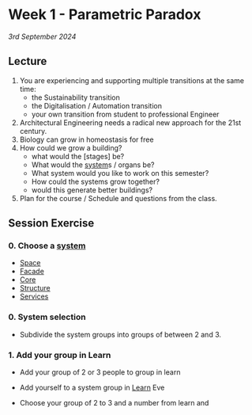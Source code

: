# Week 1 - Parametric Paradox

*3rd September 2024*

## Lecture

1. You are experiencing and supporting multiple transitions at the same time:
   * the Sustainability transition
   * the Digitalisation / Automation transition
   * your own transition from student to professional Engineer
4. Architectural Engineering needs a radical new approach for the 21st century.
6. Biology can grow in homeostasis for free
1. How could we grow a building?
    * what would the [stages] be?
    * What would the [system]s / organs be?
    * What system would you like to work on this semester?
    * How could the systems grow together?
    * would this generate better buildings?
1. Plan for the course / Schedule and questions from the class.

## Session Exercise

### 0. Choose a [system]
* [Space](/Agile/Systems/Space)
* [Facade](/Agile/Systems/Facade)
* [Core](/Agile/Systems/Core)
* [Structure](/Agile/Systems/Structure)
* [Services](/Agile/Systems/Services)

### 0. System selection
* Subdivide the system groups into groups of between 2 and 3.

### 1. Add your group in Learn
* Add your group of 2 or 3 people to group in learn
* Add yourself to a system group in [Learn](https://learn.inside.dtu.dk/d2l/lms/group/group_list.d2l?ou=215386&categoryId=21009) Eve

* Choose your group of 2 to 3 and a number from learn and 


[system]: (/Agile/Systems)

[Space]: /Agile/Systems/Space
[Facade]: /Agile/Systems/Facade
[Core]: /Agile/Systems/Core
[Structure]: /Agile/Systems/Structure
[MEP]: /Agile/Systems/MEP
[Fire]: /Agile/Systems/Fire
[Materials]: /Agile/Systems/Materials

<!--

### 8:00 – 8:30
* Watch introduction video individually - headphones :)
* Link to follow.
### 8:30 – 9:00 
* Kristian presentation
* Introduce session exercise.
* Everyone check their skylab visit group
### 9:00 - 9:30
* Group A and B walk to skylab.
* Group C and D do session exercise with Kristian in 127/014
### 9.30 – 10:00
* Kristian walk with group C and D to skylab
* Group A and B get their skylab introduction in Skylab. 
### 10:00 – 10:30
* Kristian meets group A and B at Skylab and walk with them back to 127/014
* Group C and D get their skylab introduction in Skylab. 
### 10:30 – 11:00
* Group A and B do session exercise with Kristian in 127/014
* Groups C and D walk back to 127/014 from Skylab
### 11:00 – 12:00
* All back in 127, Kristian helps class divide into groups based on their project interests
* Kristian talking with the groups (tutorials)


-->
